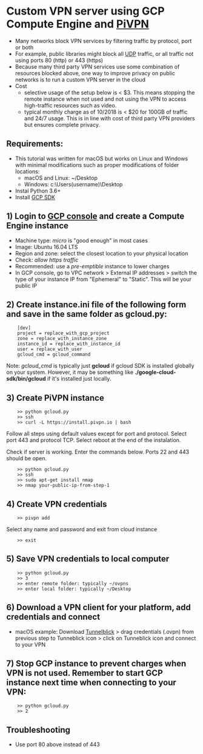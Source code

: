# Custom VPN server using GCP Compute Engine and [PiVPN](http://www.pivpn.io/)

- Many networks block VPN services by filtering traffic by protocol, port or both
- For example, public libraries might block all [UDP](https://en.wikipedia.org/wiki/User_Datagram_Protocol) traffic, or all traffic not using ports 80 (http) or 443 (https)
- Because many third party VPN services use some combination of resources blocked above, one way to improve privacy on public networks is to run a custom VPN server in the cloud
- Cost
    - selective usage of the setup below is < $3. This means stopping the remote instance when not used and not using the VPN to access high-traffic resources such as video.
    - typical monthly charge as of 10/2018 is < $20 for 100GB of traffic and 24/7 usage. This is in line with cost of third party VPN providers but ensures complete privacy.

## Requirements:
- This tutorial was written for macOS but works on Linux and Windows with minimal modifications such as proper modifications of folder locations: 
    - macOS and Linux: ~/Desktop
    - Windows: c:\Users\(username)\Desktop
- Instal Python 3.6+
- Install [GCP SDK](https://cloud.google.com/sdk/)

## 1) Login to [GCP console](https://console.cloud.google.com) and create a Compute Engine instance

- Machine type: *micro* is "good enough" in most cases
- Image: Ubuntu 16.04 LTS
- Region and zone: select the closest location to your physical location
- Check: *allow https traffic*
- Recommended: use a *pre-emptible* instance to lower charges
- In GCP console, go to VPC network > External IP addresses > switch the type of your instance IP from "Ephemeral" to "Static". This will be your public IP

## 2) Create instance.ini file of the following form and save in the same folder as gcloud.py:

        [dev]
        project = replace_with_gcp_project
        zone = replace_with_instance_zone
        instance_id = replace_with_instance_id
        user = replace_with_user
        gcloud_cmd = gcloud_command

Note: *gcloud_cmd* is typically just **gcloud** if gcloud SDK is installed globally on your system. However, it may be something like **./google-cloud-sdk/bin/gcloud** if it's installed just locally.

## 3) Create PiVPN instance

        >> python gcloud.py
        >> ssh
        >> curl -L https://install.pivpn.io | bash

Follow all steps using default values except for port and protocol. Select port 443 and protocol TCP. Select reboot at the end of the instalation.

Check if server is working. Enter the commands below. Ports 22 and 443 should be open.

        >> python gcloud.py
        >> ssh
        >> sudo apt-get install nmap
        >> nmap your-public-ip-from-step-1

## 4) Create VPN credentials

        >> pivpn add

Select any name and password and exit from cloud instance

        >> exit

## 5) Save VPN credentials to local computer

        >> python gcloud.py
        >> 3
        >> enter remote folder: typically ~/ovpns
        >> enter local folder: typically ~/Desktop

## 6) Download a VPN client for your platform, add credentials and connect

- macOS example: Download [Tunnelblick](https://tunnelblick.net/) > drag credentials (.ovpn) from previous step to Tunneblick icon > click on Tunneblick icon and connect to your VPN

## 7) Stop GCP instance to prevent charges when VPN is not used. Remember to start GCP instance next time when connecting to your VPN:

        >> python gcloud.py
        >> 2

## Troubleshooting
- Use port 80 above instead of 443
